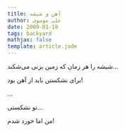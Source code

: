 ```yaml
---
title: آهن و شیشه
author: علی موسوی
date: 2009-01-19
tags: backyard
mathjax: false
template: article.jade
---
```


شیشه را هر زمان که زمین بزنی می‌شکند...

برای نشکستن باید از آهن بود!

...

تو نشکستی...

من اما خورد شدم!
